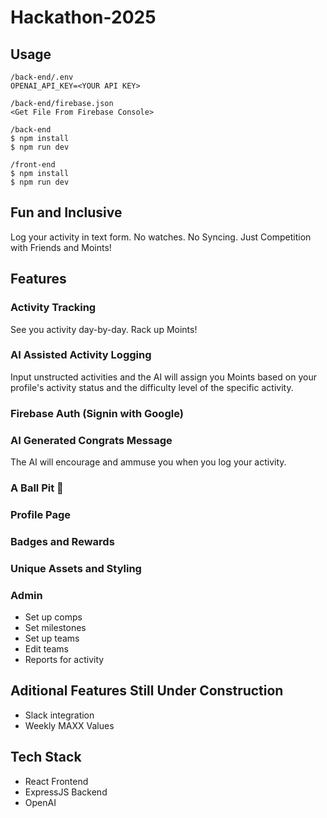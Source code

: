 # Hackathon-2025
## Usage
```
/back-end/.env
OPENAI_API_KEY=<YOUR API KEY>

/back-end/firebase.json
<Get File From Firebase Console>

/back-end
$ npm install
$ npm run dev
```

```
/front-end
$ npm install
$ npm run dev
```
## Fun and Inclusive
Log your activity in text form. No watches. No Syncing. Just Competition with Friends and Moints!
## Features
### Activity Tracking
See you activity day-by-day. Rack up Moints!
### AI Assisted Activity Logging
Input unstructed activities and the AI will assign you Moints based on your profile's activity status and the difficulty level of the specific activity.
### Firebase Auth (Signin with Google)
### AI Generated Congrats Message
The AI will encourage and ammuse you when you log your activity.
### A Ball Pit :tada:
### Profile Page
### Badges and Rewards
### Unique Assets and Styling
### Admin
- Set up comps
- Set milestones
- Set up teams
- Edit teams
- Reports for activity
## Aditional Features Still Under Construction
- Slack integration
- Weekly MAXX Values
## Tech Stack
- React Frontend
- ExpressJS Backend
- OpenAI
